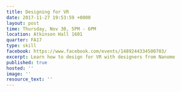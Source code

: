 ```yaml
---
title: Designing for VR
date: 2017-11-27 19:53:59 +0000
layout: post
time: Thursday, Nov 30, 5PM - 6PM
location: Atkinson Hall 1601
quarter: FA17
type: skill
facebook: https://www.facebook.com/events/1489244334500703/
excerpt: Learn how to design for VR with designers from Nanome
published: true
hosted: ''
image: ''
resource_text: ''
---
```

